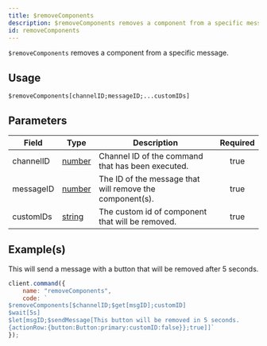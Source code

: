 ```yaml
---
title: $removeComponents
description: $removeComponents removes a component from a specific message.
id: removeComponents
---
```


`$removeComponents` removes a component from a specific message.

## Usage

```aoi
$removeComponents[channelID;messageID;...customIDs]
```

## Parameters

| Field      | Type                                                                                              | Description                                                                                                            | Required |
| ---------- | ------------------------------------------------------------------------------------------------- | -----------------------------------------------------------------------------------------------------------------------| :------: |
| channelID  | [number](https://developer.mozilla.org/en-US/docs/Web/JavaScript/Reference/Global_Objects/Number) | Channel ID of the command that has been executed.                                                                      |   true   |
| messageID  | [number](https://developer.mozilla.org/en-US/docs/Web/JavaScript/Reference/Global_Objects/Number) | The ID of the message that will remove the component(s).                                                               |   true   |
| customIDs  | [string](https://developer.mozilla.org/en-US/docs/Web/JavaScript/Reference/Global_Objects/String) | The custom id of component that will be removed.                                                                   |   true   |                       

## Example(s)

This will send a message with a button that will be removed after 5 seconds.
```js
client.command({
    name: "removeComponents",
    code: `
$removeComponents[$channelID;$get[msgID];customID]
$wait[5s]
$let[msgID;$sendMessage[This button will be removed in 5 seconds.
{actionRow:{button:Button:primary:customID:false}};true]]`
});
```  
